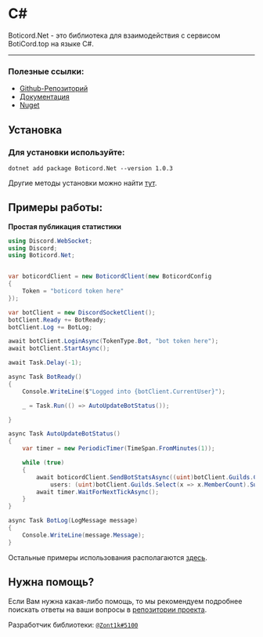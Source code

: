 # C#
Boticord.Net - это библиотека для взаимодействия с сервисом BotiCord.top на языке C#.

____

### Полезные ссылки:

- [Github-Репозиторий](https://github.com/boticord/Boticord.Net) 
- [Документация](https://alxelzot.gitbook.io/boticord.net/quick-start)
- [Nuget](https://www.nuget.org/packages/Boticord.Net/)


## Установка
### Для установки используйте:

```dotnet add package Boticord.Net --version 1.0.3```

Другие методы установки можно найти [тут](https://www.nuget.org/packages/Boticord.Net/).

## Примеры работы:
**Простая публикация статистики**

```cs
using Discord.WebSocket;
using Discord;
using Boticord.Net;


var boticordClient = new BoticordClient(new BoticordConfig
{
    Token = "boticord token here"
});

var botClient = new DiscordSocketClient();
botClient.Ready += BotReady;
botClient.Log += BotLog;

await botClient.LoginAsync(TokenType.Bot, "bot token here");
await botClient.StartAsync();

await Task.Delay(-1);

async Task BotReady()
{
    Console.WriteLine($"Logged into {botClient.CurrentUser}");

    _ = Task.Run(() => AutoUpdateBotStatus());

}

async Task AutoUpdateBotStatus()
{
    var timer = new PeriodicTimer(TimeSpan.FromMinutes(1));

    while (true)
    {
        await boticordClient.SendBotStatsAsync((uint)botClient.Guilds.Count,
            users: (uint)botClient.Guilds.Select(x => x.MemberCount).Sum());
        await timer.WaitForNextTickAsync();
    }
}

async Task BotLog(LogMessage message)
{
    Console.WriteLine(message.Message);
}    
```

Остальные примеры использования располагаются [здесь](https://github.com/boticord/Boticord.Net).

## Нужна помощь?

Если Вам нужна какая-либо помощь, то мы рекомендуем подробнее поискать ответы
на ваши вопросы в [репозитории проекта](https://github.com/boticord/Boticord.Net).

Разработчик библиотеки: [`@Zont1k#5100`](https://boticord.top/profile/564380749873152004)

